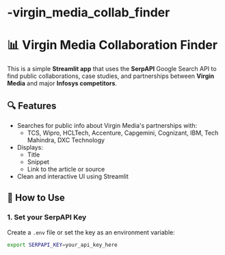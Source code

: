 # -virgin_media_collab_finder
# 📊 Virgin Media Collaboration Finder

This is a simple **Streamlit app** that uses the **SerpAPI** Google Search API to find public collaborations, case studies, and partnerships between **Virgin Media** and major **Infosys competitors**.

## 🔍 Features

- Searches for public info about Virgin Media's partnerships with:
  - TCS, Wipro, HCLTech, Accenture, Capgemini, Cognizant, IBM, Tech Mahindra, DXC Technology
- Displays:
  - Title
  - Snippet
  - Link to the article or source
- Clean and interactive UI using Streamlit

## 🚀 How to Use

### 1. Set your SerpAPI Key

Create a `.env` file or set the key as an environment variable:

```bash
export SERPAPI_KEY=your_api_key_here

